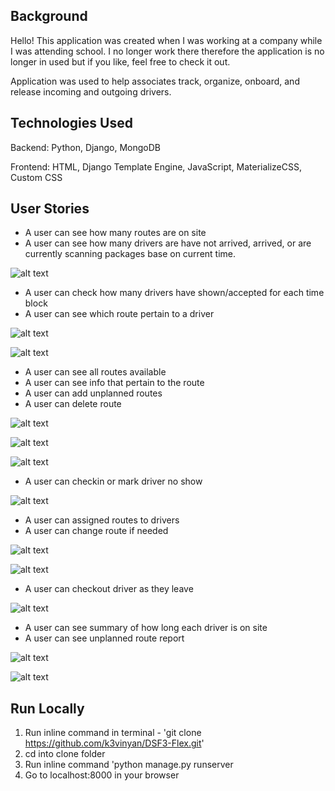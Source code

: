 ## Background

Hello! This application was created when I was working at a company while I was attending school. I no longer work there therefore the
application is no longer in used but if you like, feel free to check it out.

Application was used to help associates track, organize, onboard, and release incoming and outgoing drivers.  

## Technologies Used

Backend: Python, Django, MongoDB

Frontend: HTML, Django Template Engine, JavaScript, MaterializeCSS, Custom CSS

## User Stories

* A user can see how many routes are on site
* A user can see how many drivers are have not arrived, arrived, or are currently scanning packages base on current time.

![alt text][image-1]

[image-1]: https://github.com/k3vinyan/DSF3-Flex/blob/master/public/images/1.png "Homepage"

* A user can check how many drivers have shown/accepted for each time block
* A user can see which route pertain to a driver

![alt text][image-2]

[image-2]: https://github.com/k3vinyan/DSF3-Flex/blob/master/public/images/2.png "Driver Page"

![alt text][image-3]

[image-3]: https://github.com/k3vinyan/DSF3-Flex/blob/master/public/images/3.png "Driver Page listing"

* A user can see all routes available
* A user can see info that pertain to the route
* A user can add unplanned routes
* A user can delete route

![alt text][image-4]

[image-4]: https://github.com/k3vinyan/DSF3-Flex/blob/master/public/images/4.png "Route Page listing"

![alt text][image-5]

[image-5]: https://github.com/k3vinyan/DSF3-Flex/blob/master/public/images/5.png "Route Page listing"

![alt text][image-6]

[image-6]: https://github.com/k3vinyan/DSF3-Flex/blob/master/public/images/6.png "Route Page add route"

* A user can checkin or mark driver no show

![alt text][image-7]

[image-7]: https://github.com/k3vinyan/DSF3-Flex/blob/master/public/images/7.png "Checkin Route Page"

* A user can assigned routes to drivers
* A user can change route if needed

![alt text][image-8]

[image-8]: https://github.com/k3vinyan/DSF3-Flex/blob/master/public/images/8.png "Assign Route to driver Page"

![alt text][image-9]

[image-9]: https://github.com/k3vinyan/DSF3-Flex/blob/master/public/images/9.png "Change Route Page"

* A user can checkout driver as they leave

![alt text][image-10]

[image-10]: https://github.com/k3vinyan/DSF3-Flex/blob/master/public/images/10.png "Checkout Driver Page"

* A user can see summary of how long each driver is on site
* A user can see unplanned route report

![alt text][image-11]

[image-11]: https://github.com/k3vinyan/DSF3-Flex/blob/master/public/images/11.png "Summary Page of graph"

![alt text][image-12]

[image-12]: https://github.com/k3vinyan/DSF3-Flex/blob/master/public/images/12.png "Summary Page of Unplanned Route Report"

## Run Locally

1. Run inline command in terminal - 'git clone https://github.com/k3vinyan/DSF3-Flex.git'
2. cd into clone folder
3. Run inline command 'python manage.py runserver
4. Go to localhost:8000 in your browser
